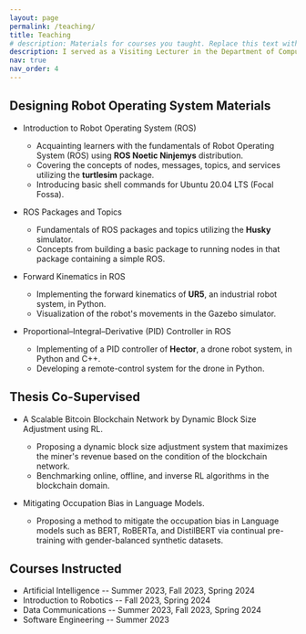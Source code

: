 ```yaml
---
layout: page
permalink: /teaching/
title: Teaching
# description: Materials for courses you taught. Replace this text with your description.
description: I served as a Visiting Lecturer in the Department of Computer Science & Engineering, School of Data & Sciences, Brac University for three semesters. I instructed few courses, co-supervised thesis groups and designed materials for the Robotics course.
nav: true
nav_order: 4
---
```


<!-- I served as a Visiting Lecturer in the Department of Computer Science & Engineering, School of Data & Sciences, Brac University in three semesters. I instructed few courses, co-supervised thesis groups and designed materials for the Robotics course. -->


## Designing Robot Operating System Materials

- Introduction to Robot Operating System (ROS)
  - Acquainting learners with the fundamentals of Robot Operating System (ROS) using
**ROS Noetic Ninjemys** distribution.
  - Covering the concepts of nodes, messages, topics, and services utilizing the **turtlesim** package.
  - Introducing basic shell commands for Ubuntu 20.04 LTS (Focal Fossa).

- ROS Packages and Topics
  - Fundamentals of ROS packages and topics utilizing the **Husky** simulator.
  - Concepts from building a basic package to running nodes in that package containing a simple ROS.

- Forward Kinematics in ROS
  - Implementing the forward kinematics of **UR5**, an industrial robot system, in Python.
  - Visualization of the robot's movements in the Gazebo simulator.

- Proportional–Integral–Derivative (PID) Controller in ROS
  - Implementing of a PID controller of **Hector**, a drone robot system, in Python and C++.
  - Developing a remote-control system for the drone in Python.



## Thesis Co-Supervised

- A Scalable Bitcoin Blockchain Network by Dynamic Block Size Adjustment using RL.
  - Proposing a dynamic block size adjustment system that maximizes the miner's revenue based on the condition of the blockchain network.
  - Benchmarking online, offline, and inverse RL algorithms in the blockchain domain.

- Mitigating Occupation Bias in Language Models.
  - Proposing a method to mitigate the occupation bias in Language models such as BERT, RoBERTa, and DistilBERT via continual pre-training with gender-balanced synthetic datasets.


## Courses Instructed


- Artificial Intelligence -- Summer 2023, Fall 2023, Spring 2024
- Introduction to Robotics -- Fall 2023, Spring 2024
- Data Communications -- Summer 2023, Fall 2023, Spring 2024
- Software Engineering -- Summer 2023


<!-- #### Spring 2024
- Artificial Intelligence
- Introduction to Robotics
- Data Communications

#### Fall 2023
- Artificial Intelligence
- Introduction to Robotics
- Data Communications

#### Summer 2023
- Artificial Intelligence
- Data Communications
- Software Engineering -->

<!-- For now, this page is assumed to be a static description of your courses. You can convert it to a collection similar to `_projects/` so that you can have a dedicated page for each course.

Organize your courses by years, topics, or universities, however you like! -->
